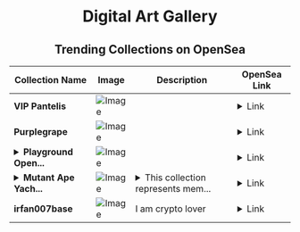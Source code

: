 <div align="center">

# Digital Art Gallery

## Trending Collections on OpenSea

| Collection Name                       | Image                                                                                     | Description                       | OpenSea Link                                                                                          |
|---------------------------------------|-------------------------------------------------------------------------------------------|-----------------------------------|--------------------------------------------------------------------------------------------------------|
| **VIP Pantelis** | ![Image](https://i.seadn.io/s/raw/files/fd7f07772f851baf7a0006978e965483.png?w=500&auto=format?w=200&auto=format) |  | <details><summary>Link</summary>[VIP Pantelis](https://opensea.io/collection/vip-pantelis)</details> |
| **Purplegrape** | ![Image](https://i.seadn.io/s/raw/files/2d5cebd2307faa84760871ba5e116117.jpg?w=500&auto=format?w=200&auto=format) |  | <details><summary>Link</summary>[Purplegrape](https://opensea.io/collection/purplegrape-3)</details> |
| **<details><summary>Playground Open...</summary>Playground Open Ticketing Ecosystem Event 11525</details>** | ![Image](https://i.seadn.io/s/raw/files/ad4b567b5e819f5eb9dc8588aeb6896f.png?w=500&auto=format?w=200&auto=format) |  | <details><summary>Link</summary>[Playground Open Ticketing Ecosystem Event 11525](https://opensea.io/collection/playground-open-ticketing-ecosystem-event-11525)</details> |
| **<details><summary>Mutant Ape Yach...</summary>Mutant Ape Yacht Club</details>** | ![Image](https://i.seadn.io/s/raw/files/593df55f252e422c88ad5a628c31e6fb.png?w=500&auto=format?w=200&auto=format) | <details><summary>This collection represents mem...</summary>This collection represents memberships in the following Party: Mutant Ape Yacht Club. Head to https://base.party.app/party/0x750f47b9821e09c967477faf4b70072525b09ab0 to view the Party's latest activity.</details> | <details><summary>Link</summary>[Mutant Ape Yacht Club](https://opensea.io/collection/mutant-ape-yacht-club-169)</details> |
| **irfan007base** | ![Image](https://i.seadn.io/s/raw/files/4ebfd91a2c54ca04844158734ea558e8.png?w=500&auto=format?w=200&auto=format) | I am crypto lover  | <details><summary>Link</summary>[irfan007base](https://opensea.io/collection/irfan007base)</details> |

</div>